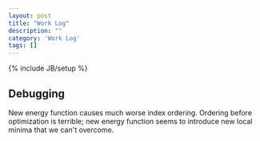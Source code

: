 ```yaml
---
layout: post
title: "Work Log"
description: ""
category: 'Work Log'
tags: []
---
```

{% include JB/setup %}

Debugging
-------------

New energy function causes much worse index ordering.  Ordering before optimization is terrible; new energy function seems to introduce new local minima that we can't overcome.

